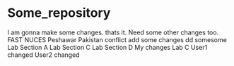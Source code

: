 # Some_repository
I am gonna make some changes. thats it.
Need some other changes too. FAST NUCES
Peshawar Pakistan conflict add some changes dd somesome
Lab Section A Lab Section C Lab Section D
My changes
Lab C
User1 changed
User2 changed
